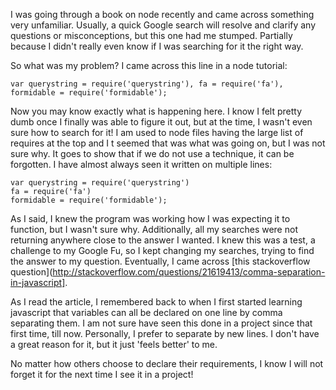 I was going through a book on node recently and came across something very unfamiliar. Usually, a quick Google search will resolve and clarify any questions or misconceptions, but this one had me stumped. Partially because I didn't really even know if I was searching for it the right way. 

So what was my problem? I came across this line in a node tutorial: 

```
var querystring = require('querystring'), fa = require('fa'), formidable = require('formidable');
```
 
Now you may know exactly what is happening here. I know I felt pretty dumb once I finally was able to figure it out, but at the time, I wasn't even sure how to search for it!  I am used to node files having the large list of requires at the top and I t seemed that was what was going on, but I was not sure why. It goes to show that if we do not use a technique, it can be forgotten. I have almost always seen it written on multiple lines: 

```
var querystring = require('querystring')
fa = require('fa')
formidable = require('formidable');
```

As I said, I knew the program was working how I was expecting it to function, but I wasn't sure why. Additionally, all my searches were not returning anywhere close to the answer I wanted. I knew this was a test, a challenge to my Google Fu, so I kept changing my searches, trying to find the answer to my question. Eventually, I came across [this stackoverflow question](http://stackoverflow.com/questions/21619413/comma-separation-in-javascript]. 

As I read the article, I remembered back to when I first started learning javascript that variables can all be declared on one line by comma separating them. I am not sure have seen this done in a project since that first time, till now. Personally, I prefer to separate by new lines. I don't have a great reason for it, but it just 'feels better' to me. 

No matter how others choose to declare their requirements, I know I will not forget it for the next time I see it in a project!
